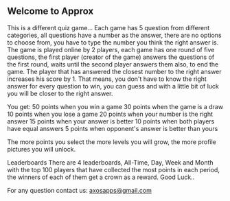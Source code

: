 ## Welcome to Approx

This is a different quiz game...
Each game has 5 question from different categories, all questions have a number as the answer, there are no options to choose from, you have to type the number you think the right answer is.
The game is played online by 2 players, each game has one round of five questions, the first player (creator of the game) answers the questions of the first round, waits until the second player answers them also, to end the game.
The player that has answered the closest number to the right answer increases his score by 1. That means, you don't have to know the right answer for every question to win, you can guess and with a little bit of luck you will be closer to the right answer.

You get: 
50 points when you win a game
30 points when the game is a draw
10 points when you lose a game
20 points when your number is the right answer
15 points when your answer is better
10 points when both players have equal answers
5 points when opponent's answer is better than yours

The more points you select the more levels you will grow, the more profile pictures you will unlock.

Leaderboards
There are 4 leaderboards, All-Time, Day, Week and Month with the top 100 players that have collected the most points in each period, the winners of each of them get a crown as a reward.
Good Luck..



For any question contact us: axosapps@gmail.com
